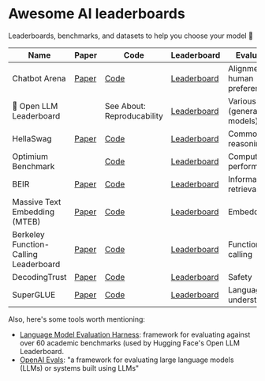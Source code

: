 # Awesome AI leaderboards

Leaderboards, benchmarks, and datasets to help you choose your model 🧐

| Name | Paper | Code | Leaderboard | Evaluation |
|------|-------|-----------|-------------|------------|
| Chatbot Arena | [Paper](https://arxiv.org/abs/2403.04132) | [Code](https://github.com/lm-sys/FastChat) | [Leaderboard](https://arena.lmsys.org/) | Alignment with human preferences |
| 🤗 Open LLM Leaderboard | | See About: Reproducability | [Leaderboard](https://huggingface.co/spaces/HuggingFaceH4/open_llm_leaderboard) | Various (generative models) |
| HellaSwag | [Paper](https://rowanzellers.com/hellaswag/) | [Code](https://rowanzellers.com/hellaswag/) | [Leaderboard](https://rowanzellers.com/hellaswag/) | Commonsense reasoning |
| Optimium Benchmark | | [Code](https://github.com/huggingface/optimum-benchmark) | [Leaderboard](https://huggingface.co/spaces/optimum/llm-perf-leaderboard) | Computational performance |
| BEIR | [Paper](https://openreview.net/forum?id=wCu6T5xFjeJ) | [Code](https://github.com/beir-cellar/beir) | [Leaderboard](https://eval.ai/web/challenges/challenge-page/1897/overview) | Information retrieval |
| Massive Text Embedding (MTEB) | [Paper](https://arxiv.org/abs/2210.07316) | [Code](https://github.com/embeddings-benchmark/mteb?tab=readme-ov-file) | [Leaderboard](https://huggingface.co/spaces/mteb/leaderboard) | Embedding |
| Berkeley Function-Calling Leaderboard | [Paper](https://gorilla.cs.berkeley.edu/blogs/8_berkeley_function_calling_leaderboard.html) | [Code](https://github.com/ShishirPatil/gorilla) | [Leaderboard](https://gorilla.cs.berkeley.edu/leaderboard.html) | Function calling |
| DecodingTrust | [Paper](https://arxiv.org/abs//2306.11698) | [Code](https://github.com/AI-secure/DecodingTrust) | [Leaderboard](https://huggingface.co/spaces/AI-Secure/llm-trustworthy-leaderboard) | Safety |
| SuperGLUE | [Paper](https://arxiv.org/abs/1905.00537) | [Code](https://jiant.info/) | [Leaderboard](https://super.gluebenchmark.com/leaderboard) | Language understanding |

Also, here's some tools worth mentioning:

* [Language Model Evaluation Harness](https://github.com/EleutherAI/lm-evaluation-harness): framework for evaluating against over 60 academic benchmarks (used by Hugging Face's Open LLM Leaderboard.
* [OpenAI Evals](https://github.com/openai/evals): "a framework for evaluating large language models (LLMs) or systems built using LLMs"
